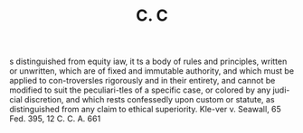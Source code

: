 ---
title: C. C
letter: C
permalink: "/definitions/bld-cc5.html"
body: s distinguished from equity iaw, it ts a body of rules and principles, written
  or unwritten, which are of fixed and immutable authority, and which must be applied
  to con-troversles rigorously and in their entirety, and cannot be modified to suit
  the peculiari-tles of a specific case, or colored by any judi-cial discretion, and
  which rests confessedly upon custom or statute, as distinguished from any claim
  to ethical superiority. Kle-ver v. Seawall, 65 Fed. 395, 12 C. C. A. 661
published_at: '2018-07-07'
source: Black's Law Dictionary 2nd Ed (1910)
layout: post
---